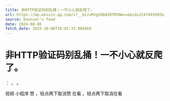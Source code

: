 ```yaml
---
title: 非HTTP验证码别乱捅！一不小心就反爬了。
url: https://mp.weixin.qq.com/s?__biz=Mzg5ODA3OTM1NA==&mid=2247493092&idx=1&sn=6270e00b077d518f736adbfc04a84d54
source: Doonsec's feed
date: 2024-08-06
fetch_date: 2025-10-06T18:01:33.905069
---
```


# 非HTTP验证码别乱捅！一不小心就反爬了。

：
，
。

视频
小程序
赞
，轻点两下取消赞
在看
，轻点两下取消在看